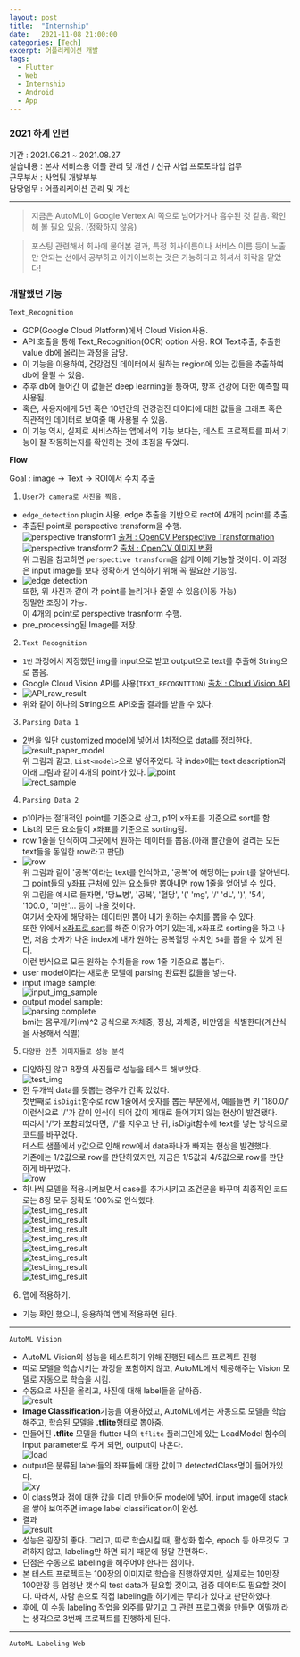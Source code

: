 ```yaml
---
layout: post
title:  "Internship"
date:   2021-11-08 21:00:00
categories: [Tech]
excerpt: 어플리케이션 개발  
tags:
  - Flutter
  - Web
  - Internship
  - Android
  - App
---
```


### 2021 하계 인턴

기간 : 2021.06.21 ~ 2021.08.27  
실습내용 : 본사 서비스용 어플 관리 및 개선 / 신규 사업 프로토타입 업무  
근무부서 : 사업팀 개발부부  
담당업무 : 어플리케이션 관리 및 개선  

--- 

> 지금은 AutoML이 Google Vertex AI 쪽으로 넘어가거나 흡수된 것 같음. 확인해 볼 필요 있음. (정확하지 않음)  

> 포스팅 관련해서 회사에 물어본 결과, 특정 회사이름이나 서비스 이름 등이 노출만 안되는 선에서 공부하고 아카이브하는 것은 가능하다고 하셔서 허락을 맡았다!  

### 개발했던 기능

``Text_Recognition``  
  - GCP(Google Cloud Platform)에서 Cloud Vision사용.  
  - API 호출을 통해 Text_Recognition(OCR) option 사용. ROI Text추출, 추출한 value db에 올리는 과정을 담당.  
  - 이 기능을 이용하여, 건강검진 데이터에서 원하는 region에 있는 값들을 추출하여 db에 올릴 수 있음.  
  - 추후 db에 들어간 이 값들은 deep learning을 통하여, 향후 건강에 대한 예측할 때 사용됨.  
  - 혹은, 사용자에게 5년 혹은 10년간의 건강검진 데이터에 대한 값들을 그래프 혹은 직관적인 데이터로 보여줄 때 사용될 수 있음.  
  - 이 기능 역시, 실제로 서비스하는 앱에서의 기능 보다는, 테스트 프로젝트를 파서 기능이 잘 작동하는지를 확인하는 것에 초점을 두었다.  


**Flow**  

Goal : image -> Text -> ROI에서 수치 추출  

1. `User가 camera로 사진을 찍음.`
  * `edge_detection` plugin 사용, edge 추출을 기반으로 rect에 4개의 point를 추출.  
  * 추출된 point로 perspective transform을 수행.  
  ![perspective transform1](/assets/images/HEM/ocr/perspective_transform.PNG) [출처 : OpenCV Perspective Transformation](https://miatistory.tistory.com/5)  
  ![perspective transform2](/assets/images/HEM/ocr/perspective_transform2.PNG) [출처 : OpenCV 이미지 변환](https://yeoeun-ji.tistory.com/26)  
  위 그림을 참고하면 `perspective transform`을 쉽게 이해 가능할 것이다.  이 과정은 input image를 보다 정확하게 인식하기 위해 꼭 필요한 기능임.  
  * ![edge detection](/assets/images/HEM/ocr/edge_detection.jpg)  
  또한, 위 사진과 같이 각 point를 늘리거나 줄일 수 있음(이동 가능)  
  정밀한 조정이 가능.  
  이 4개의 point로 perspective trasnform 수행.  
  * pre_processing된 Image를 저장.  
    
2. `Text Recognition`
  * ``1번`` 과정에서 저장했던 img를 input으로 받고 output으로 text를 추출해 String으로 뽑음.  
  * Google Cloud Vision API를 사용(`TEXT_RECOGNITION`)  [출처 : Cloud Vision API](https://cloud.google.com/vision/docs/ocr)  
  * ![API_raw_result](/assets/images/HEM/ocr/API_raw_result.PNG)  
  * 위와 같이 하나의 String으로 API호출 결과를 받을 수 있다.
    
3. `Parsing Data 1`  
  * 2번을 일단 customized model에 넣어서 1차적으로 data를 정리한다.  
  ![result_paper_model](/assets/images/HEM/ocr/result_paper_model.PNG)  
  위 그림과 같고, `List<model>`으로 넣어주었다. 각 index에는 text description과 아래 그림과 같이 4개의 point가 있다.
  ![point](/assets/images/HEM/ocr/point.PNG)  
  ![rect_sample](/assets/images/HEM/ocr/rect_sample.PNG)  
    
4. `Parsing Data 2`
  * p1이라는 절대적인 point를 기준으로 삼고, p1의 x좌표를 기준으로 sort를 함.  
  * List의 모든 요소들이 x좌표를 기준으로 sorting됨.  
  * row 1줄을 인식하여 그곳에서 원하는 데이터를 뽑음.(아래 빨간줄에 걸리는 모든 text들을 동일한 row라고 판단)
  * ![row](/assets/images/HEM/ocr/row.jpg)  
  위 그림과 같이 '공복'이라는 text를 인식하고, '공복'에 해당하는 point를 알아낸다. 그 point들의 y좌표 근처에 있는 요소들만 뽑아내면 row 1줄을 얻어낼 수 있다.  
  위 그림을 예시로 들자면, '당뇨병', '공복', '혈당', '(' 'mg', '/' 'dL', ')', '54', '100.0', '미만'... 등이 나올 것이다.  
  여기서 숫자에 해당하는 데이터만 뽑아 내가 원하는 수치를 뽑을 수 있다.  
  또한 위에서 <u>x좌표로 sort</u>를 해준 이유가 여기 있는데, x좌표로 sorting을 하고 나면, 처음 숫자가 나온 index에 내가 원하는 공복혈당 수치인 `54`를 뽑을 수 있게 된다.  
  이런 방식으로 모든 원하는 수치들을 row 1줄 기준으로 뽑는다.  
  * user model이라는 새로운 모델에 parsing 완료된 값들을 넣는다.  
  * input image sample:  
  ![input_img_sample](/assets/images/HEM/ocr/input_sample.jpg)  
  * output model sample:  
  ![parsing complete](/assets/images/HEM/ocr/result.PNG)  
  bmi는 몸무게/키(m)^2 공식으로 저체중, 정상, 과체중, 비만임을 식별한다(계산식을 사용해서 식별)  
    
5. `다양한 인풋 이미지들로 성능 분석`
  * 다양하진 않고 8장의 사진들로 성능을 테스트 해보았다.  
  ![test_img](/assets/images/HEM/ocr/test_img.jpg)  
  * 한 두개씩 data를 못뽑는 경우가 간혹 있었다.  
  첫번째로 `isDigit`함수로 row 1줄에서 숫자를 뽑는 부분에서, 예를들면 키 '180.0/' 이런식으로 '/'가 같이 인식이 되어 값이 제대로 들어가지 않는 현상이 발견됐다.  
  따라서 '/'가 포함되었다면, '/'를 지우고 난 뒤, isDigit함수에 text를 넣는 방식으로 코드를 바꾸었다.  
  테스트 샘플에서 y값으로 인해 row에서 data하나가 빠지는 현상을 발견했다.  
  기존에는 1/2값으로 row를 판단하였지만, 지금은 1/5값과 4/5값으로 row를 판단하게 바꾸었다.  
  ![row](/assets/images/HEM/ocr/row_change.png)  
  * 하나씩 모델을 적용시켜보면서 case를 추가시키고 조건문을 바꾸며 최종적인 코드로는 8장 모두 정확도 100%로 인식했다.  
  ![test_img_result](/assets/images/HEM/ocr/test_img1.jpg)  
  ![test_img_result](/assets/images/HEM/ocr/test_img2.jpg)  
  ![test_img_result](/assets/images/HEM/ocr/test_img3.jpg)  
  ![test_img_result](/assets/images/HEM/ocr/test_img4.jpg)  
  ![test_img_result](/assets/images/HEM/ocr/test_img5.jpg)  
  ![test_img_result](/assets/images/HEM/ocr/test_img6.jpg)  
  ![test_img_result](/assets/images/HEM/ocr/test_img7.jpg)  
  ![test_img_result](/assets/images/HEM/ocr/test_img8.jpg)  
    
6. 앱에 적용하기.  
  * 기능 확인 했으니, 응용하여 앱에 적용하면 된다.  

---  

``AutoML Vision``  
  - AutoML Vision의 성능을 테스트하기 위해 진행된 테스트 프로젝트 진행  
  - 따로 모델을 학습시키는 과정을 포함하지 않고, AutoML에서 제공해주는 Vision 모델로 자동으로 학습을 시킴.  
  - 수동으로 사진을 올리고, 사진에 대해 label들을 달아줌.  
  ![result](/assets/images/HEM/labeling.png)  
  - **Image Classification**기능을 이용하였고, AutoML에서는 자동으로 모델을 학습해주고, 학습된 모델을 **.tflite**형태로 뽑아줌.  
  - 만들어진 **.tflite** 모델을 flutter 내의 `tflite` 플러그인에 있는 LoadModel 함수의 input parameter로 주게 되면, output이 나온다.  
  ![load](/assets/images/HEM/loadModel.png)  
  - output은 분류된 label들의 좌표들에 대한 값이고 detectedClass명이 들어가있다.  
  ![xy](/assets/images/HEM/xy.png)  
  - 이 class명과 점에 대한 값을 미리 만들어둔 model에 넣어, input image에 stack을 쌓아 보여주면 image label classification이 완성.  
  - 결과  
  ![result](/assets/images/HEM/result.jpg)  
  - 성능은 굉장히 좋다. 그리고, 따로 학습시킬 때, 활성화 함수, epoch 등 아무것도 고려하지 않고, labeling만 하면 되기 때문에 정말 간편하다.  
  - 단점은 수동으로 labeling을 해주어야 한다는 점이다.  
  - 본 테스트 프로젝트는 100장의 이미지로 학습을 진행하였지만, 실제로는 10만장 100만장 등 엄청난 갯수의 test data가 필요할 것이고, 검증 데이터도 필요할 것이다. 따라서, 사람 손으로 직접 labeling을 하기에는 무리가 있다고 판단하였다.  
  - 후에, 이 수동 labeling 작업을 외주를 맡기고 그 관련 프로그램을 만들면 어떨까 라는 생각으로 3번째 프로젝트를 진행하게 된다.  

---  

``AutoML Labeling Web``  

